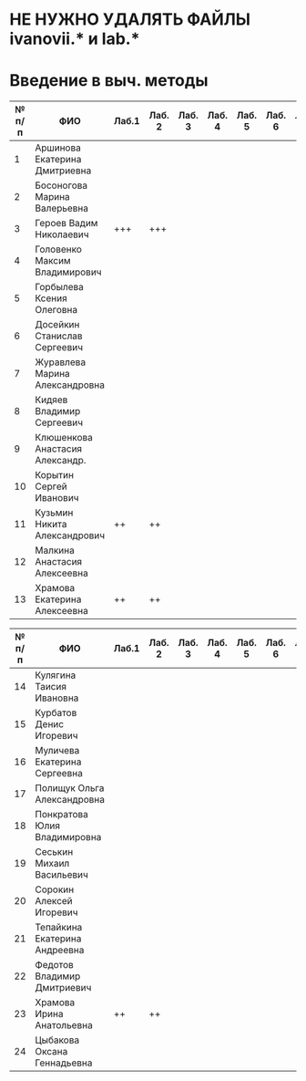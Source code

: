 # НЕ НУЖНО УДАЛЯТЬ ФАЙЛЫ ivanovii.* и lab.*

# Введение в выч. методы

| № п/п | ФИО | Лаб.1 | Лаб. 2 | Лаб. 3 | Лаб. 4 | Лаб. 5 | Лаб. 6 | Лаб. 7 | Лаб. 8 |
| --- | --- | --- | --- | --- | --- | --- | --- | --- | --- |
| 1 | Аршинова Екатерина Дмитриевна
| 2 | Босоногова Марина Валерьевна
| 3 | Героев Вадим Николаевич | +++ | +++
| 4 | Головенко Максим Владимирович
| 5 | Горбылева Ксения Олеговна
| 6 | Досейкин Станислав Сергеевич
| 7 | Журавлева Марина Александровна
| 8 | Кидяев Владимир Сергеевич
| 9 | Клюшенкова Анастасия Александр.
| 10 | Корытин Сергей Иванович
| 11 | Кузьмин Никита Александрович | ++ | ++
| 12 | Малкина Анастасия Алексеевна
| 13 | Храмова Екатерина Алексеевна | ++ | ++


| № п/п | ФИО | Лаб.1 | Лаб. 2 | Лаб. 3 | Лаб. 4 | Лаб. 5 | Лаб. 6 | Лаб. 7 | Лаб. 8 |
| --- | --- | --- | --- | --- | --- | --- | --- | --- | --- |
| 14 | Кулягина Таисия Ивановна
| 15 | Курбатов Денис Игоревич
| 16 | Муличева Екатерина Сергеевна
| 17 | Полищук Ольга Александровна
| 18 | Понкратова Юлия Владимировна
| 19 | Сеськин Михаил Васильевич
| 20 | Сорокин Алексей Игоревич
| 21 | Тепайкина Екатерина Андреевна
| 22 | Федотов Владимир Дмитриевич
| 23 | Храмова Ирина Анатольевна | ++ | ++
| 24 | Цыбакова Оксана Геннадьевна
